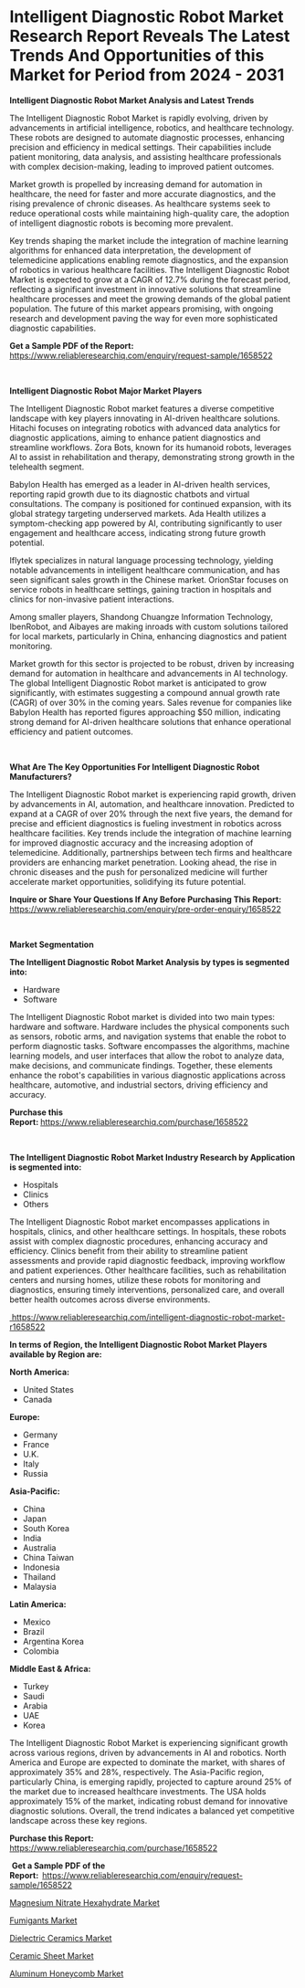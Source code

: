 <p><h1>Intelligent Diagnostic Robot Market Research Report Reveals The Latest Trends And Opportunities of this Market for Period from 2024 - 2031</h1></p><p><strong>Intelligent Diagnostic Robot Market Analysis and Latest Trends</strong></p>
<p><p>The Intelligent Diagnostic Robot Market is rapidly evolving, driven by advancements in artificial intelligence, robotics, and healthcare technology. These robots are designed to automate diagnostic processes, enhancing precision and efficiency in medical settings. Their capabilities include patient monitoring, data analysis, and assisting healthcare professionals with complex decision-making, leading to improved patient outcomes.</p><p>Market growth is propelled by increasing demand for automation in healthcare, the need for faster and more accurate diagnostics, and the rising prevalence of chronic diseases. As healthcare systems seek to reduce operational costs while maintaining high-quality care, the adoption of intelligent diagnostic robots is becoming more prevalent.</p><p>Key trends shaping the market include the integration of machine learning algorithms for enhanced data interpretation, the development of telemedicine applications enabling remote diagnostics, and the expansion of robotics in various healthcare facilities. The Intelligent Diagnostic Robot Market is expected to grow at a CAGR of 12.7% during the forecast period, reflecting a significant investment in innovative solutions that streamline healthcare processes and meet the growing demands of the global patient population. The future of this market appears promising, with ongoing research and development paving the way for even more sophisticated diagnostic capabilities.</p></p>
<p><strong>Get a Sample PDF of the Report:&nbsp;</strong> <a href="https://www.reliableresearchiq.com/enquiry/request-sample/1658522?utm_campaign=1159&utm_medium=2&utm_source=Github&utm_content=ia&utm_term=09122024&utm_id=intelligent-diagnostic-robot">https://www.reliableresearchiq.com/enquiry/request-sample/1658522</a></p>
<p>&nbsp;</p>
<p><strong>Intelligent Diagnostic Robot Major Market Players</strong></p>
<p><p>The Intelligent Diagnostic Robot market features a diverse competitive landscape with key players innovating in AI-driven healthcare solutions. Hitachi focuses on integrating robotics with advanced data analytics for diagnostic applications, aiming to enhance patient diagnostics and streamline workflows. Zora Bots, known for its humanoid robots, leverages AI to assist in rehabilitation and therapy, demonstrating strong growth in the telehealth segment.</p><p>Babylon Health has emerged as a leader in AI-driven health services, reporting rapid growth due to its diagnostic chatbots and virtual consultations. The company is positioned for continued expansion, with its global strategy targeting underserved markets. Ada Health utilizes a symptom-checking app powered by AI, contributing significantly to user engagement and healthcare access, indicating strong future growth potential.</p><p>Iflytek specializes in natural language processing technology, yielding notable advancements in intelligent healthcare communication, and has seen significant sales growth in the Chinese market. OrionStar focuses on service robots in healthcare settings, gaining traction in hospitals and clinics for non-invasive patient interactions.</p><p>Among smaller players, Shandong Chuangze Information Technology, IbenRobot, and Aibayes are making inroads with custom solutions tailored for local markets, particularly in China, enhancing diagnostics and patient monitoring.</p><p>Market growth for this sector is projected to be robust, driven by increasing demand for automation in healthcare and advancements in AI technology. The global Intelligent Diagnostic Robot market is anticipated to grow significantly, with estimates suggesting a compound annual growth rate (CAGR) of over 30% in the coming years. Sales revenue for companies like Babylon Health has reported figures approaching $50 million, indicating strong demand for AI-driven healthcare solutions that enhance operational efficiency and patient outcomes.</p></p>
<p>&nbsp;</p>
<p><strong>What Are The Key Opportunities For Intelligent Diagnostic Robot Manufacturers?</strong></p>
<p><p>The Intelligent Diagnostic Robot market is experiencing rapid growth, driven by advancements in AI, automation, and healthcare innovation. Predicted to expand at a CAGR of over 20% through the next five years, the demand for precise and efficient diagnostics is fueling investment in robotics across healthcare facilities. Key trends include the integration of machine learning for improved diagnostic accuracy and the increasing adoption of telemedicine. Additionally, partnerships between tech firms and healthcare providers are enhancing market penetration. Looking ahead, the rise in chronic diseases and the push for personalized medicine will further accelerate market opportunities, solidifying its future potential.</p></p>
<p><strong>Inquire or Share Your Questions If Any Before Purchasing This Report:</strong> <a href="https://www.reliableresearchiq.com/enquiry/pre-order-enquiry/1658522?utm_campaign=1159&utm_medium=2&utm_source=Github&utm_content=ia&utm_term=09122024&utm_id=intelligent-diagnostic-robot">https://www.reliableresearchiq.com/enquiry/pre-order-enquiry/1658522</a></p>
<p>&nbsp;</p>
<p><strong>Market Segmentation</strong></p>
<p><strong>The Intelligent Diagnostic Robot Market Analysis by types is segmented into:</strong></p>
<p><ul><li>Hardware</li><li>Software</li></ul></p>
<p><p>The Intelligent Diagnostic Robot market is divided into two main types: hardware and software. Hardware includes the physical components such as sensors, robotic arms, and navigation systems that enable the robot to perform diagnostic tasks. Software encompasses the algorithms, machine learning models, and user interfaces that allow the robot to analyze data, make decisions, and communicate findings. Together, these elements enhance the robot's capabilities in various diagnostic applications across healthcare, automotive, and industrial sectors, driving efficiency and accuracy.</p></p>
<p><strong>Purchase this Report:&nbsp;</strong><a href="https://www.reliableresearchiq.com/purchase/1658522?utm_campaign=1159&utm_medium=2&utm_source=Github&utm_content=ia&utm_term=09122024&utm_id=intelligent-diagnostic-robot">https://www.reliableresearchiq.com/purchase/1658522</a></p>
<p>&nbsp;</p>
<p><strong>The Intelligent Diagnostic Robot Market Industry Research by Application is segmented into:</strong></p>
<p><ul><li>Hospitals</li><li>Clinics</li><li>Others</li></ul></p>
<p><p>The Intelligent Diagnostic Robot market encompasses applications in hospitals, clinics, and other healthcare settings. In hospitals, these robots assist with complex diagnostic procedures, enhancing accuracy and efficiency. Clinics benefit from their ability to streamline patient assessments and provide rapid diagnostic feedback, improving workflow and patient experiences. Other healthcare facilities, such as rehabilitation centers and nursing homes, utilize these robots for monitoring and diagnostics, ensuring timely interventions, personalized care, and overall better health outcomes across diverse environments.</p></p>
<p><a href="https://www.reliableresearchiq.com/intelligent-diagnostic-robot-market-r1658522?utm_campaign=1159&utm_medium=2&utm_source=Github&utm_content=ia&utm_term=09122024&utm_id=intelligent-diagnostic-robot">&nbsp;https://www.reliableresearchiq.com/intelligent-diagnostic-robot-market-r1658522</a></p>
<p><strong>In terms of Region, the Intelligent Diagnostic Robot Market Players available by Region are:</strong></p>
<p>
    <p> <strong> North America: </strong>
        <ul>
            <li>United States</li>
            <li>Canada</li>
        </ul>
        </p> 
    <p> <strong> Europe: </strong>
        <ul>
            <li>Germany</li>
            <li>France</li>
            <li>U.K.</li>
            <li>Italy</li>
            <li>Russia</li>
        </ul>
        </p> 
    <p> <strong> Asia-Pacific: </strong>
        <ul>
            <li>China</li>
            <li>Japan</li>
            <li>South Korea</li>
            <li>India</li>
            <li>Australia</li>
            <li>China Taiwan</li>
            <li>Indonesia</li>
            <li>Thailand</li>
            <li>Malaysia</li>
        </ul>
        </p> 
    <p> <strong> Latin America: </strong>
        <ul>
            <li>Mexico</li>
            <li>Brazil</li>
            <li>Argentina Korea</li>
            <li>Colombia</li>
        </ul>
        </p> 
    <p> <strong> Middle East & Africa: </strong>
        <ul>
            <li>Turkey</li>
            <li>Saudi</li>
            <li>Arabia</li>
            <li>UAE</li>
            <li>Korea</li>
        </ul>
    </p>
    </p>
<p><p>The Intelligent Diagnostic Robot Market is experiencing significant growth across various regions, driven by advancements in AI and robotics. North America and Europe are expected to dominate the market, with shares of approximately 35% and 28%, respectively. The Asia-Pacific region, particularly China, is emerging rapidly, projected to capture around 25% of the market due to increased healthcare investments. The USA holds approximately 15% of the market, indicating robust demand for innovative diagnostic solutions. Overall, the trend indicates a balanced yet competitive landscape across these key regions.</p></p>
<p><strong>Purchase this Report: </strong><a href="https://www.reliableresearchiq.com/purchase/1658522?utm_campaign=1159&utm_medium=2&utm_source=Github&utm_content=ia&utm_term=09122024&utm_id=intelligent-diagnostic-robot">https://www.reliableresearchiq.com/purchase/1658522</a></p>
<p>&nbsp;<strong>Get a Sample PDF of the Report:&nbsp;&nbsp;</strong><a href="https://www.reliableresearchiq.com/enquiry/request-sample/1658522?utm_campaign=1159&utm_medium=2&utm_source=Github&utm_content=ia&utm_term=09122024&utm_id=intelligent-diagnostic-robot">https://www.reliableresearchiq.com/enquiry/request-sample/1658522</a></p>
<p><strong></strong></p>
<p><p><a href="https://www.linkedin.com/pulse/magnesium-nitrate-hexahydrate-market-navigating-challenges-8rbff?utm_campaign=1159&utm_medium=2&utm_source=Github&utm_content=ia&utm_term=09122024&utm_id=intelligent-diagnostic-robot">Magnesium Nitrate Hexahydrate Market</a></p><p><a href="https://www.linkedin.com/pulse/th-score-market-0ptye?utm_campaign=1159&utm_medium=2&utm_source=Github&utm_content=ia&utm_term=09122024&utm_id=intelligent-diagnostic-robot">Fumigants Market</a></p><p><a href="https://www.linkedin.com/pulse/strategic-insights-dielectric-ceramics-market-stakeholder-gljhf?utm_campaign=1159&utm_medium=2&utm_source=Github&utm_content=ia&utm_term=09122024&utm_id=intelligent-diagnostic-robot">Dielectric Ceramics Market</a></p><p><a href="https://www.linkedin.com/pulse/future-outlook-ceramic-sheet-market-20242031-anticipated-kxxrf?utm_campaign=1159&utm_medium=2&utm_source=Github&utm_content=ia&utm_term=09122024&utm_id=intelligent-diagnostic-robot">Ceramic Sheet Market</a></p><p><a href="https://www.linkedin.com/pulse/th-score-market-0ptye?utm_campaign=1159&utm_medium=2&utm_source=Github&utm_content=ia&utm_term=09122024&utm_id=intelligent-diagnostic-robot">Aluminum Honeycomb Market</a></p></p>
